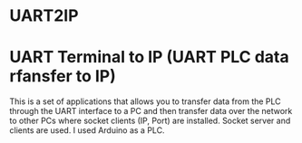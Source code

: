 # UART2IP
# UART Terminal to IP (UART PLC data rfansfer to IP)
This is a set of applications that allows you to transfer data from the PLC through the UART interface to a PC and then transfer data over the network to other PCs where socket clients (IP, Port) are installed. Socket server and clients are used. I used Arduino as a PLC.

